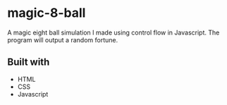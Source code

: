 # magic-8-ball

A magic eight ball simulation I made using control flow in Javascript.
The program will output a random fortune.

## Built with

* HTML
* CSS
* Javascript